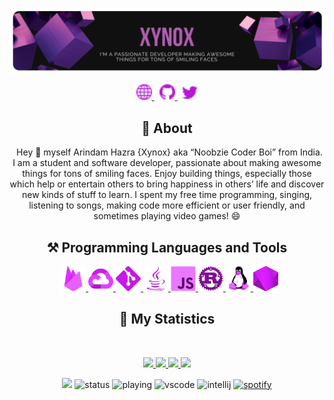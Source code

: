 <!--Copyright 2019 Arindam Hazra aka Xynox <https://xynox.codes/>

Licensed under the Apache License, Version 2.0(the "License");
you may not use this file except in compliance with the License.
You may obtain a copy of the License at

http://www.apache.org/licenses/LICENSE-2.0

Unless required by applicable law or agreed to in writing, software
distributed under the License is distributed on an "AS IS" BASIS,
    WITHOUT WARRANTIES OR CONDITIONS OF ANY KIND, either express or implied.
    See the License for the specific language governing permissions and
limitations under the License.
-->

<div align = "center">

<p align="center">
    <a href="https://www.xynox.codes/">
        <img src="./assets/banner.png" />
    </a>
</p>
<p align="center">
    <a href="https://www.xynox.codes/">
        <img src="./assets/icons/header/website.png" width="25px" />
    </a>
    &nbsp;
    <a href="https://github.com/XynoxTheDev/">
        <img src="./assets/icons/header/github.png" width="25px" />
    </a>
    &nbsp;
    <a href="https://twitter.com/Arindamz03/">
        <img src="./assets/icons/header/twitter.png" width="25px" />
    </a>
</p>



## :bust_in_silhouette: About
&nbsp;
Hey 👋 myself Arindam Hazra {Xynox} aka “Noobzie Coder Boi” from India. I am a student and software developer, passionate about making awesome things for tons of smiling faces. Enjoy building things, especially those which help or entertain others to bring happiness in others’ life and discover new kinds of stuff to learn. I spent my free time programming, singing, listening to songs, making code more efficient or user friendly, and sometimes playing video games! 😄

## ⚒️ Programming Languages and Tools
&nbsp;
<a href="https://firebase.google.com/" target="_blank"> <img src="./assets/icons/logos/firebase.png" alt="firebase" width="40" height="40"/> </a> 
<a href="https://cloud.google.com" target="_blank"> <img src="./assets/icons/logos/gcp.png" alt="gcp" width="40" height="40"/> </a> 
<a href="https://git-scm.com/" target="_blank"> <img src="./assets/icons/logos/git.png" alt="git" width="40" height="40"/> </a> <a href="https://www.java.com" target="_blank"> <img src="./assets/icons/logos/java.png" alt="java" width="40" height="40"/> </a> 
<a href="https://developer.mozilla.org/en-US/docs/Web/JavaScript" target="_blank"> <img src="./assets/icons/logos/javascript.png" alt="javascript" width="40" height="40"/> </a> 
<a href="httpshttps://www.rust-lang.org/" target="_blank"> <img src="./assets/icons/logos/rustlang.png" alt="rust-lang" width="40" height="40"/> </a> 
<a href="https://www.linux.org/" target="_blank"> <img src="./assets/icons/logos/linux.png" alt="linux" width="40" height="40"/> </a> 
<a href="https://nodejs.org" target="_blank"> <img src="./assets/icons/logos/nodejs.png" alt="nodejs" width="40" height="40"/> </a>

## 🔖 My Statistics
&nbsp;
<p align="center">
    <a href="https://github.com/XynoxTheDev/">
        <img src="https://github-readme-stats.vercel.app/api?username=XynoxTheDev&hide=issues,prs&count_private=true&show_owner=true&show_icons=true&bg_color=0d1117&title_color=ffffff&text_color=ffffff&icon_color=db1cff&hide_border=true/" />
    </a>
    <a href="https://github.com/XynoxTheDev/">
        <img src="https://github-readme-stats.vercel.app/api/top-langs/?username=XynoxTheDev&layout=compact&count_private=true&langs_count=8&card_width=445&bg_color=0d1117&title_color=ffffff&text_color=ffffff&icon_color=db1cff&hide_border=true/" />
    </a>
    <a href="https://github.com/XynoxTheDev/">
        <img src="https://github-readme-streak-stats.herokuapp.com?user=XynoxTheDev&hide_border=true&background=0D1117&currStreakLabel=FFFFFF&sideLabels=FFFFFF&currStreakNum=FFFFFF&dates=FFFFFF&sideNums=FFFFFF&fire=db1cff&ring=db1cff&stroke=FFFFFFFF)](https://git.io/streak-stats" />
    </a>
        <a href="https://open.spotify.com/user/zrei8evwinfjy9d27fjon68hh?si=eed83da070104091">
        <img src="https://spotify-github-profile.vercel.app/api/view?uid=zrei8evwinfjy9d27fjon68hh&cover_image=true&theme=novatorem" width="500px"/>
    </a>
</p>

![](https://komarev.com/ghpvc/?username=XynoxTheDev&style=flat-square)
![status](https://dev.discordprofiles.me/badge/status/594853883742912512?style=flat-square)
![playing](https://dev.discordprofiles.me/badge/playing/594853883742912512?style=flat-square)
![vscode](https://dev.discordprofiles.me/badge/vscode/594853883742912512?style=flat-square)
![intellij](https://dev.discordprofiles.me/badge/intellij/594853883742912512?style=flat-square)
[![spotify](https://dev.discordprofiles.me/badge/spotify/594853883742912512?style=flat-square)](https://dev.discordprofiles.me/openspotify/594853883742912512?style=flat-square)
    
</div>
